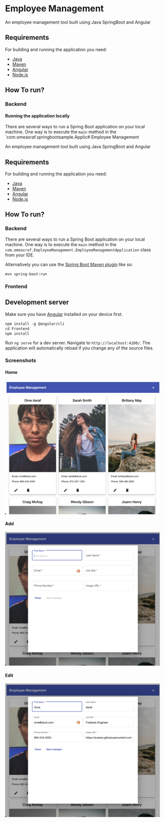 # Employee Management

An employee management tool built using Java SpringBoot and Angular

## Requirements

For building and running the application you need:

- [Java](https://www.oracle.com/java/technologies/downloads/)
- [Maven](https://maven.apache.org)
- [Angular](https://angular.io)
- [Node.js](https://nodejs.org/en/)

## How To run?
### Backend
#### Running the application locally

There are several ways to run a Spring Boot application on your local machine. One way is to execute the `main` method in the `com.omeasraf.springbootsample.Applic# Employee Management

An employee management tool built using Java SpringBoot and Angular

## Requirements

For building and running the application you need:

- [Java](https://www.oracle.com/java/technologies/downloads/)
- [Maven](https://maven.apache.org)
- [Angular](https://angular.io)
- [Node.js](https://nodejs.org/en/)

## How To run?
### Backend

There are several ways to run a Spring Boot application on your local machine. One way is to execute the `main` method in the `com.omeasraf.EmployeeManagement.EmployeeManagementApplication` class from your IDE.

Alternatively you can use the [Spring Boot Maven plugin](https://docs.spring.io/spring-boot/docs/current/reference/html/build-tool-plugins-maven-plugin.html) like so:

```shell
mvn spring-boot:run
```

### Frontend

## Development server

Make sure you have [Angular](https://angular.io) installed on your device first.
```shell
npm install -g @angular/cli
cd Frontend
npm install
```
Run `ng serve` for a dev server. Navigate to `http://localhost:4200/`. The application will automatically reload if you change any of the source files.


### Screenshots
#### Home
![Home](Screenshots/home.png)

#### Add
![Add](Screenshots/add.png)
#### Edit
![Edit](Screenshots/edit.png)
